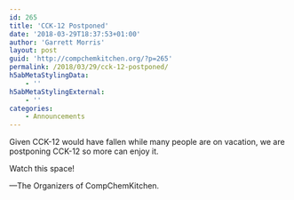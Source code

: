 ```yaml
---
id: 265
title: 'CCK-12 Postponed'
date: '2018-03-29T18:37:53+01:00'
author: 'Garrett Morris'
layout: post
guid: 'http://compchemkitchen.org/?p=265'
permalink: /2018/03/29/cck-12-postponed/
h5abMetaStylingData:
    - ''
h5abMetaStylingExternal:
    - ''
categories:
    - Announcements
---
```


Given CCK-12 would have fallen while many people are on vacation, we are postponing CCK-12 so more can enjoy it.

Watch this space!

—The Organizers of CompChemKitchen.